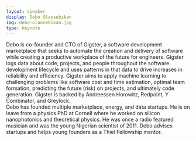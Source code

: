 ```yaml
---
layout: speaker
display: Debo Olaosebikan
img: debo-olaosebikan.jpg
type: keynote
---
```


Debo is co-founder and CTO of Gigster, a software development marketplace that seeks to automate the creation and delivery of software while creating a productive workplace of the future for engineers. Gigster logs data about code, projects, and people throughout the software development lifecycle and uses patterns in that data to drive increases in reliability and efficiency. Gigster aims to apply machine learning to challenging problems like software cost and time estimation, optimal team formation, predicting the future (risk) on projects, and ultimately code generation.  Gigster is backed by Andreessen Horowitz, Redpoint, Y Combinator, and Greylock.  
Debo has founded multiple marketplace, energy, and data startups. He is on leave from a physics PhD at Cornell where he worked on silicon nanophotonics and theoretical physics. He was once a radio featured musician and was the young Nigerian scientist of 2011. Debo advises startups and helps young founders as a Thiel Fellowship mentor.